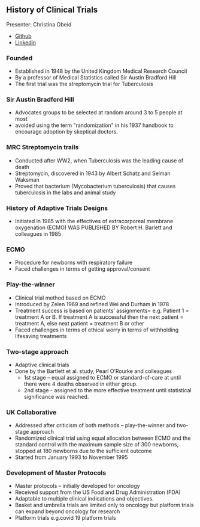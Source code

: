 ## History of Clinical Trials

Presenter: Christina Obeid
- [Github](https://github.com/tinnerobeid)
- [Linkedin](https://www.linkedin.com/in/christina-obeid-14158b272?utm_source=share&utm_campaign=share_via&utm_content=profile&utm_medium=ios_app)

### Founded
-	Established in 1948 by the United Kingdom Medical Research Council
-	By a professor of Medical Statistics called Sir Austin Bradford Hill
-	The first trial was the streptomycin trial for Tuberculosis

### Sir Austin Bradford Hill
-	Advocates groups to be selected at random around 3 to 5 people at most
-	avoided using the term "randomization" in his 1937 handbook to encourage adoption by skeptical doctors.

### MRC Streptomycin trails
-	Conducted after WW2, when Tuberculosis was the leading cause of death 
-	Streptomycin, discovered in 1943 by Albert Schatz and Selman Waksman
-	Proved that bacterium (Mycobacterium tuberculosis) that causes tuberculosis in the labs and animal study

### History of Adaptive Trials Designs
-	Initiated in 1985 with the effectives of extracorporeal membrane oxygenation (ECMO) WAS PUBLISHED BY Robert H. Barlett and colleagues in 1985

### ECMO
-	Procedure for newborns with respiratory failure
-	Faced challenges in terms of getting approval/consent

### Play-the-winner  
-	Clinical trial method based on ECMO
-	Introduced by Zelen 1969 and refined Wei and Durham in 1978
-	Treatment success is based on patients’ assignments= e.g. Patient 1 = treatment A or B. If treatment A is successful then the next patient = treatment A, else next patient = treatment B or other
-	Faced challenges in terms of ethical worry in terms of withholding lifesaving treatments

### Two-stage approach
-	Adaptive clinical trials
-	Done by the Bartlett et al. study, Pearl O’Rourke and colleagues
	- 1st stage – equal assigned to ECMO or standard-of-care at until there were 4 deaths observed in either group. 
	- 2nd stage - assigned to the more effective treatment until statistical significance was reached.

### UK Collaborative
-	Addressed after criticism of both methods – play-the-winner and two-stage approach 
-	Randomized clinical trial using equal allocation between ECMO and the standard control with the maximum sample size of 300 newborns, stopped at 180 newborns due to the sufficient outcome
-	Started from January 1993 to November 1995

### Development of Master Protocols
-	Master protocols – initially developed for oncology
-	Received support from the US Food and Drug Administration (FDA)
-	Adaptable to multiple clinical indications and objectives.
-	Basket and umbrella trials are limited only to oncology but platform trials can expand beyond oncology for research
-	Platform trials e.g.covid 19 platform trials

